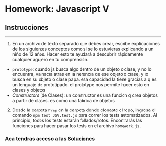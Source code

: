 # Homework: Javascript V

## Instrucciones
---
1. En un archivo de texto separado que debes crear, escribe explicaciones de los siguientes conceptos como si se lo estuvieras explicando a un niño de 12 años. Hacer esto te ayudará a descubrir rápidamente cualquier agujero en tu comprensión.

* `prototype`: cuando js busca algo dentro de un objeto o clase, y no lo encuentra, va hacia atras en la herencia de ese objeto o clase, y lo busca en su objeto o clase papa. esa capacidad la tiene gracias a q es un lenguaje de prototipado. el prototype nos permite hacer esto en clases y objetos
* _Constructors_ (de Clases): un constructor es una funcion q crea objetos a partir de clases. es como una fabrica de objetos

2. Desde la carpeta `Prep` en la carpeta donde clonaste el repo, ingresa el comando `npm test JSV.test.js` para correr los tests automatizados. Al principio, todos los tests estarán fallados/rotos. Encontrarás las funciones para hacer pasar los tests en el archivo `homework.js`.

### Aca tendras acceso a las [Soluciones](https://github.com/atralice/Curso.Prep.Henry/blob/solution/06-JS-V/homework/homework.js)